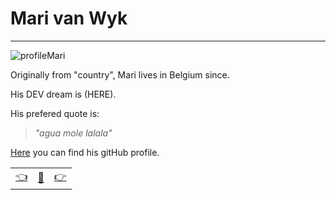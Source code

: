 # Mari van Wyk

---
![profileMari](https://avatars3.githubusercontent.com/u/64729508?s=200&u=862a56868a8cd226f83e200425cb82e2d1cb7e7a&v=4)

Originally from "country", Mari lives in Belgium since. 

His DEV dream is (HERE).

His prefered quote is: 

>_"agua mole lalala"_

[Here](https://github.com/Meowri) you can find his gitHub profile.

|  |   |  |
| -------- | -------- | ---- |
| [:point_left:](./bioLisa.md) | [:book:](./README.md) | [:point_right:](./bioSayed.md) |
